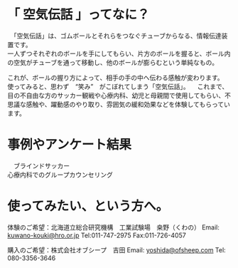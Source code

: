 # 「 空気伝話 」ってなに？
　「空気伝話」は、ゴムボールとそれらをつなぐチューブからなる、情報伝達装置です。  
一人ずつそれぞれのボールを手にしてもらい、片方のボールを握ると、ボール内の空気がチューブを通って移動し、他のボールが膨らむという単純なもの。  

これが、ボールの握り方によって、相手の手の中へ伝わる感触が変わります。  
 使ってみると、思わず　“笑み”　がこぼれてしまう「空気伝話」。
　これまで、目の不自由な方のサッカー観戦や心療内科、幼児と母親間で使用してもらい、不思議な感触や、躍動感のやり取り、雰囲気の緩和効果などを体験してもらっています。

# 事例やアンケート結果
　ブラインドサッカー  
 心療内科でのグループカウンセリング
 
# 使ってみたい、という方へ。
体験のご希望：北海道立総合研究機構　工業試験場　桒野（くわの）
Email: kuwano-kouki@hro.or.jp
Tel:011-747-2975 Fax:011-726-4057

購入のご希望：株式会社オブシープ　吉田
Email: yoshida@ofsheep.com
Tel: 080-3356-3646
